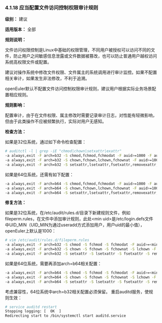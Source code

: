 ### 4.1.18 应当配置文件访问控制权限审计规则

**级别：** 建议

**适用版本：** 全部

**规则说明：** 

文件访问权限控制是Linux中基础的权限管理，不同用户被授权可以访问不同的文件，防止用户之间敏感信息泄露或文件数据被篡改，也可以防止普通用户越权访问系统高权限文件或配置。

建议对操作系统中修改文件权限、文件属主的系统调用进行审计监控。如果不配置相关审计，如果发生非法修改，不利于追溯。

openEuler默认不配置文件访问控制权限审计规则，建议用户根据实际业务场景配置相应规则。

**规则影响：**

配置审计，由于在文件权限、属主修改时需要记录审计日志，对性能有轻微影响，但由于此类操作不应被频繁执行，实际对用户无感知。

**检查方法：**

如果是32位系统，通过如下命令检查配置：

```bash
# auditctl -l | grep -iE "chmod|chown|setxattr|exattr"
-a always,exit -F arch=b32 -S chmod,fchmod,fchmodat -F auid>=1000 -F auid!=-1 -F key=fileperm
-a always,exit -F arch=b32 -S chown,fchown,lchown,fchownat -F auid>=1000 -F auid!=-1 -F key=fileperm
-a always,exit -F arch=b32 -S setxattr,lsetxattr,fsetxattr,removexattr,lremovexattr,fremovexattr -F auid>=1000 -F auid!=-1 -F key=fileperm
```
如果是64位系统，还需有如下配置：

```bash
-a always,exit -F arch=b64 -S chmod,fchmod,fchmodat -F auid>=1000 -F auid!=-1 -F key=fileperm
-a always,exit -F arch=b64 -S chown,fchown,lchown,fchownat -F auid>=1000 -F auid!=-1 -F key=fileperm
-a always,exit -F arch=b64 -S setxattr,lsetxattr,fsetxattr,removexattr,lremovexattr,fremovexattr -F auid>=1000 -F auid!=-1 -F key=fileperm
```

**修复方法：**

如果是32位系统，在/etc/audit/rules.d/目录下新建规则文件，例如fileperm.rules，在文件中添加审计规则，此处\<min uid\>是/etc/login.defs文件中UID_MIN（UID_MIN为通过useradd方式添加用户，用户uid的最小值），openEuler上默认是1000：

```bash
# vim /etc/audit/rules.d/fileperm.rules
-a always,exit -F arch=b32 -S chmod -S fchmod -S fchmodat -F auid>=<min uid> -F auid!=unset -k <rules name>
-a always,exit -F arch=b32 -S chown -S fchown -S fchownat -S lchown -F auid>=<min uid> -F auid!=unset -k <rules name>
-a always,exit -F arch=b32 -S setxattr -S lsetxattr -S fsetxattr -S removexattr -S lremovexattr -S fremovexattr -F auid>=<min uid> -F auid!=unset -k <rules name>
```
如果是64位系统，需要再添加arch=b64相关配置：
```bash
-a always,exit -F arch=b64 -S chmod -S fchmod -S fchmodat -F auid>=<min uid> -F auid!=unset -k <rules name>
-a always,exit -F arch=b64 -S chown -S fchown -S fchownat -S lchown -F auid>=<min uid> -F auid!=unset -k <rules name>
-a always,exit -F arch=b64 -S setxattr -S lsetxattr -S fsetxattr -S removexattr -S lremovexattr -S fremovexattr -F auid>=<min uid> -F auid!=unset -k <rules name>
```
考虑兼容性，64位系统中arch=b32相关配置必须保留。
重启auditd服务，使规则生效：

```bash
# service auditd restart
Stopping logging: [  OK  ]
Redirecting start to /bin/systemctl start auditd.service
```